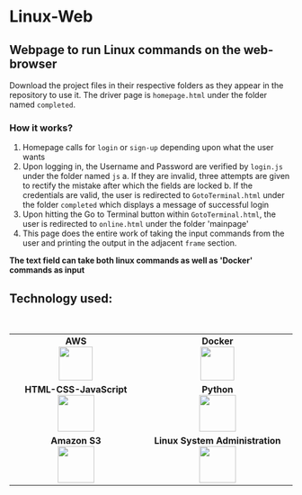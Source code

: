 # Linux-Web

## Webpage to run Linux commands on the web-browser
 
 Download the project files in their respective folders as they appear in the repository to use it. 
 The driver page is `homepage.html` under the folder named `completed`.
 
 ### How it works?
 1. Homepage calls for `login` or `sign-up` depending upon what the user wants
 2. Upon logging in, the Username and Password are verified by `login.js` under the folder named `js` 
      a. If they are invalid, three attempts are given to rectify the mistake after which the fields are locked
      b. If the credentials are valid, the user is redirected to `GotoTerminal.html` under the folder `completed` which displays a message of successful login
 3. Upon hitting the Go to Terminal button within `GotoTerminal.html`, the user is redirected to `online.html` under the folder 'mainpage' 
 4. This page does the entire work of taking the input commands from the user and printing the output in the adjacent `frame` section.
 
 **The text field can take both linux commands as well as 'Docker' commands as input**
 
 ## Technology used:

<br>
<table>
<tbody>
 <tr>

<td align="center" width="20%">
<span><b><center>AWS</center></b></span> 
<img height=60px src="https://encrypted-tbn0.gstatic.com/images?q=tbn%3AANd9GcQV9AyEyvrlIJLOfbxFLfOr03Qy5gRL0txWMQ&usqp=CAU"> 
</td>
<td align="center" width="20%">
<span><b><center>Docker</center></b></span> 
<img height=60px src="https://encrypted-tbn0.gstatic.com/images?q=tbn%3AANd9GcTApU_6Eg4oWx3NMhLifHmNEkxjeMxfd3oGUA&usqp=CAU"> 
</td>
</tr>

<tr>

<td align="center" width="20%">
<span><b><center>HTML-CSS-JavaScript</center></b></span>
<img height=65px src="https://python6701.s3.ap-south-1.amazonaws.com/12345.PNG"> 
</td>
<td align="center" width="20%">
<span><b><center>Python</center></b></span> 
<img height=65px src="https://www.python.org/static/community_logos/python-logo.png"> 
</td>
</tr>

<tr>
<td align="center" width="20%">
<span><b><center>Amazon S3</center></b></span> 
<img height=65px src="https://braze-marketing-assets.s3.amazonaws.com/images/partner_logos/amazon-s3.png"> 
</td>

<td align="center" width="20%">
<span><b><center>Linux System Administration</center></b></span> 
<img height=65px src="https://upload.wikimedia.org/wikipedia/commons/a/af/Tux.png"> 
</td>


</tr>

</tbody>
</table>
